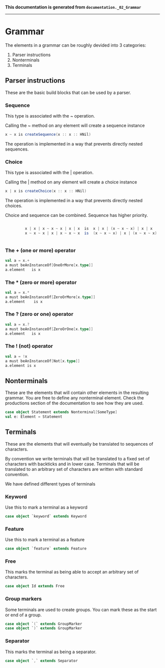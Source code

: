 **This documentation is generated from `documentation._02_Grammar`**

---
# Grammar

The elements in a grammar can be roughly devided into 3 categories:

1. Parser instructions
2. Nonterminals
3. Terminals
 
## Parser instructions

These are the basic build blocks that can be used by a parser.
 
### Sequence

This type is associated with the ~ operation.
 
Calling the ~ method on any element will create a sequence instance
```scala
x ~ x is createSequence(x :: x :: HNil)
```
The operation is implemented in a way that prevents directly nested sequences.
 
### Choice

This type is associated with the | operation.
 
Calling the | method on any element will create a choice instance
```scala
x | x is createChoice(x :: x :: HNil)

```
The operation is implemented in a way that prevents directly nested choices.
 
Choice and sequence can be combined. Sequence has higher priority.
```scala

         x | x | x ~ x ~ x | x | x  is  x | x | (x ~ x ~ x) | x | x
         x ~ x ~ x | x | x ~ x ~ x  is  (x ~ x ~ x) | x | (x ~ x ~ x)
      
```
### The + (one or more) operator
```scala
val a = x.+
a must beAnInstanceOf[OneOrMore[x.type]]
a.element   is x
```
### The * (zero or more) operator
```scala
val a = x.*
a must beAnInstanceOf[ZeroOrMore[x.type]]
a.element    is x
```
### The ? (zero or one) operator
```scala
val a = x.?
a must beAnInstanceOf[ZeroOrOne[x.type]]
a.element   is x
```
### The ! (not) operator
```scala
val a = !x
a must beAnInstanceOf[Not[x.type]]
a.element is x
```
## Nonterminals

These are the elements that will contain other elements in the resulting grammar. You
are free to define any nonterminal element. Check the productions section of the
documentation to see how they are used.
 
```scala
case object Statement extends Nonterminal[SomeType]
val e: Element = Statement
```
## Terminals

These are the elements that will eventually be translated to sequences of characters.

By convention we write terminals that will be translated to a fixed set of characters
with backticks and in lower case. Terminals that will be translated to an arbitrary
set of characters are written with standard convention.

We have defined different types of terminals
 
### Keyword

Use this to mark a terminal as a keyword
 
```scala
case object `keyword` extends Keyword
```
### Feature

Use this to mark a terminal as a feature
 
```scala
case object `feature` extends Feature
```
### Free

This marks the terminal as being able to accept an arbitrary set of characters.
 
```scala
case object Id extends Free
```
### Group markers

Some terminals are used to create groups. You can mark these as the start or end of a
group.
 
```scala
case object `(` extends GroupMarker
case object `)` extends GroupMarker
```
### Separator

This marks the terminal as being a separator.
 
```scala
case object `,` extends Separator
```
